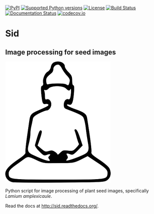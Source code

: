 [![PyPI](https://img.shields.io/pypi/v/Sid.svg)](https://pypi.python.org/pypi/Sid/)
[![Supported Python versions](https://img.shields.io/pypi/pyversions/Sid.svg)](https://pypi.python.org/pypi/Sid/)
[![License](https://img.shields.io/pypi/l/Sid.svg)](https://github.com/yoavram/Sid/blob/master/LICENCE.txt)
[![Build Status](https://travis-ci.org/yoavram/Sid.svg?branch=master)](https://travis-ci.org/yoavram/Sid)
[![Documentation Status](https://readthedocs.org/projects/sid/badge/?version=latest)](http://sid.readthedocs.org/en/latest/?badge=latest)
[![codecov.io](http://codecov.io/github/yoavram/Sid/coverage.svg?branch=master)](http://codecov.io/github/yoavram/Sid)

# Sid
## Image processing for seed images

![Logo](https://raw.githubusercontent.com/yoavram/Sid/master/Sid.png)

Python script for image processing of plant seed images, specifically _Lamium amplexicaule_.

Read the docs at <http://sid.readthedocs.org/>.